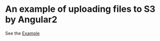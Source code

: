 # An example of uploading files to S3 by Angular2
See the [Example](https://plnkr.co/1F2Co3Y0do2A8bIMn1Ts)

